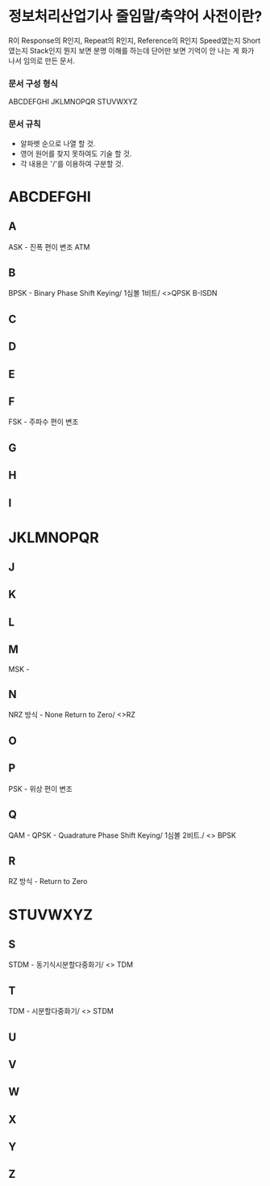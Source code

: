# 정보처리산업기사 줄임말/축약어 사전이란?
R이 Response의 R인지, Repeat의 R인지, Reference의 R인지
Speed였는지 Short였는지 Stack인지 뭔지
보면 분명 이해를 하는데 단어만 보면 기억이 안 나는 게 화가 나서 임의로 만든 문서.

### 문서 구성 형식
ABCDEFGHI
JKLMNOPQR
STUVWXYZ

### 문서 규칙
- 알파벳 순으로 나열 할 것.
- 영어 원어를 찾지 못하여도 기술 할 것.
- 각 내용은 '/'를 이용하여 구분할 것.


# ABCDEFGHI

## A
ASK - 진폭 편이 변조
ATM

## B
BPSK - Binary Phase Shift Keying/ 1심볼 1비트/ <>QPSK
B-ISDN

## C

## D

## E

## F
FSK - 주파수 편이 변조

## G

## H

## I

# JKLMNOPQR

## J

## K

## L

## M
MSK - 

## N
NRZ 방식 - None Return to Zero/ <>RZ

## O

## P
PSK - 위상 편이 변조

## Q
QAM -
QPSK - Quadrature Phase Shift Keying/ 1심볼 2비트./ <> BPSK

## R
RZ 방식 - Return to Zero

# STUVWXYZ

## S
STDM - 동기식시분할다중화기/ <> TDM

## T
TDM - 시분할다중화기/ <> STDM

## U

## V

## W

## X

## Y

## Z
